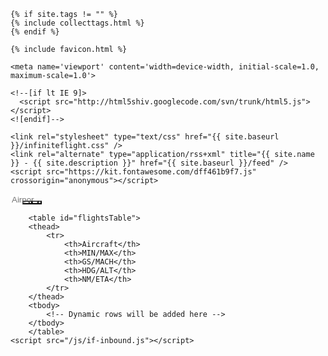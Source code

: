 <head>
    <title>Infinite Flight Inbound Search</title>
     
    {% if site.tags != "" %}
    {% include collecttags.html %}
    {% endif %}
    
    {% include favicon.html %}
    
    <meta name='viewport' content='width=device-width, initial-scale=1.0, maximum-scale=1.0'>

    <!--[if lt IE 9]>
      <script src="http://html5shiv.googlecode.com/svn/trunk/html5.js"></script>
    <![endif]-->

    <link rel="stylesheet" type="text/css" href="{{ site.baseurl }}/infiniteflight.css" />
    <link rel="alternate" type="application/rss+xml" title="{{ site.name }} - {{ site.description }}" href="{{ site.baseurl }}/feed" />
    <script src="https://kit.fontawesome.com/dff461b9f7.js" crossorigin="anonymous"></script>
  </head>

<body>
    <div class="container">
        <div class="nav-container">
    <div class="nav-left">
        <input 
            type="text" 
            id="icao" 
            name="icao" 
            placeholder="Airport" 
            style="width: 40px; border: none; margin-right: -10px;"
        />
                <button id="search" style="background-color: transparent; color: #828282;">
                    <i class="fa-solid fa-magnifying-glass" aria-hidden="true"></i>
                </button>
                <button id="add" style="background-color: transparent; color: #828282; margin-left: -25px;">
                    <i class="fa-solid fa-plus" aria-hidden="true"></i>
                </button>
                <button id="settings" style="background-color: transparent; color: #828282; margin-left: -20px;">
                    <i class="fa-solid fa-sliders" aria-hidden="true"></i>
                </button>
                <button id="update" style="background-color: transparent; color: #828282; margin-left: -30px;">
                    <i class="fa-solid fa-arrows-rotate" aria-hidden="true"></i>
                </button>
            </div>
            <div class="nav-right" style="font-size: 12px; display: none;">
                NZAA 125   YSSY 41   KLAX 37<br>
                LSZH 37   EGLL 27   KLAS 35
            </div>
        </div>
        
        <table id="flightsTable">
        <thead>
            <tr>
                <th>Aircraft</th>
                <th>MIN/MAX</th>
                <th>GS/MACH</th>
                <th>HDG/ALT</th>
                <th>NM/ETA</th>
            </tr>
        </thead>
        <tbody>
            <!-- Dynamic rows will be added here -->
        </tbody>
        </table>
    <script src="/js/if-inbound.js"></script>